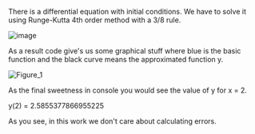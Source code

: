 There is a differential equation with initial conditions. We have to solve it using Runge-Kutta 4th order method with a 3/8 rule. 

![image](https://user-images.githubusercontent.com/65924626/191604082-a444ecac-4bb7-45ee-b898-3a7c0d35fa51.png)

As a result code give's us some graphical stuff where blue is the basic function and the black curve means the approximated function y.

![Figure_1](https://user-images.githubusercontent.com/65924626/191604859-a58d7ef3-fb3f-47db-b360-ddce5306eb6c.png)

As the final sweetness in console you would see the value of y for x = 2.

y(2) =  2.5855377866955225

As you see, in this work we don't care about calculating errors.
